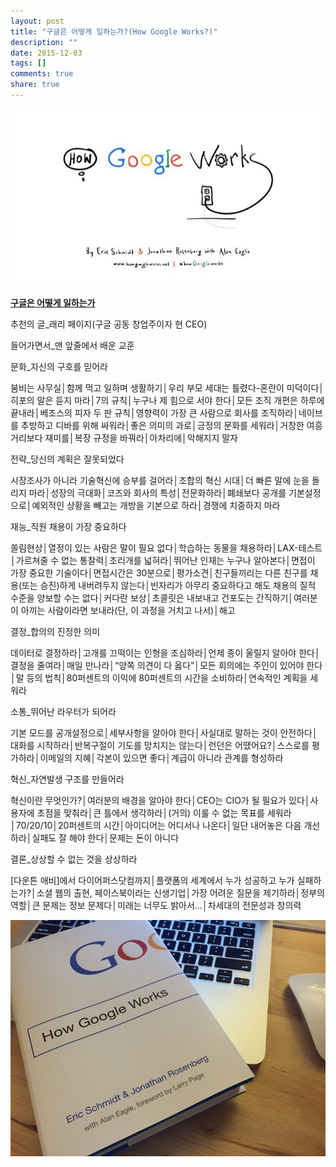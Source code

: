 ```yaml
---
layout: post
title: "구글은 어떻게 일하는가?(How Google Works?)"
description: ""
date: 2015-12-03
tags: []
comments: true
share: true
---
```


![](/assets/images/posts/391/235ACA3A565F9C760FE528.JPEG)

  

**[구글은 어떻게 일하는가](http://www.yes24.com/24/goods/16663314?pcode=025)**

  

추천의 글_래리 페이지(구글 공동 창업주이자 현 CEO)

들어가면서_맨 앞줄에서 배운 교훈

  

문화_자신의 구호를 믿어라

붐비는 사무실│함께 먹고 일하며 생활하기│우리 부모 세대는 틀렸다-혼란이 미덕이다│히포의 말은 듣지 마라│7의 규칙│누구나 제 힘으로 서야
한다│모든 조직 개편은 하루에 끝내라│베조스의 피자 두 판 규칙│영향력이 가장 큰 사람으로 회사를 조직하라│네이브를 추방하고 디바를 위해
싸워라│좋은 의미의 과로│긍정의 문화를 세워라│거창한 여흥거리보다 재미를│복장 규정을 바꿔라│아차리에│악해지지 말자

  

전략_당신의 계획은 잘못되었다

시장조사가 아니라 기술혁신에 승부를 걸어라│조합의 혁신 시대│더 빠른 말에 눈을 돌리지 마라│성장의 극대화│코즈와 회사의
특성│전문화하라│폐쇄보다 공개를 기본설정으로│예외적인 상황을 빼고는 개방을 기본으로 하라│경쟁에 치중하지 마라

  

재능_직원 채용이 가장 중요하다

쏠림현상│열정이 있는 사람은 말이 필요 없다│학습하는 동물을 채용하라│LAX-테스트│가르쳐줄 수 없는 통찰력│조리개를 넓혀라│뛰어난 인재는
누구나 알아본다│면접이 가장 중요한 기술이다│면접시간은 30분으로│평가소견│친구들끼리는 다른 친구를 채용(또는 승진)하게 내버려두지
않는다│빈자리가 아무리 중요하다고 해도 채용의 질적 수준을 양보할 수는 없다│커다란 보상│초콜릿은 내보내고 건포도는 간직하기│여러분이 아끼는
사람이라면 보내라(단, 이 과정을 거치고 나서)│해고

결정_합의의 진정한 의미

데이터로 결정하라│고개를 끄떡이는 인형을 조심하라│언제 종이 울릴지 알아야 한다│결정을 줄여라│매일 만나라│“양쪽 의견이 다 옳다”│모든
회의에는 주인이 있어야 한다│말 등의 법칙│80퍼센트의 이익에 80퍼센트의 시간을 소비하라│연속적인 계획을 세워라

  

소통_뛰어난 라우터가 되어라

기본 모드를 공개설정으로│세부사항을 알아야 한다│사실대로 말하는 것이 안전하다│대화를 시작하라│반복구절이 기도를 망치지는 않는다│런던은
어땠어요?│스스로를 평가하라│이메일의 지혜│각본이 있으면 좋다│계급이 아니라 관계를 형성하라

  

혁신_자연발생 구조를 만들어라

혁신이란 무엇인가?│여러분의 배경을 알아야 한다│CEO는 CIO가 될 필요가 있다│사용자에 초점을 맞춰라│큰 틀에서 생각하라│(거의) 이룰
수 없는 목표를 세워라│70/20/10│20퍼센트의 시간│아이디어는 어디서나 나온다│일단 내어놓은 다음 개선하라│실패도 잘 해야 한다│문제는
돈이 아니다

  

결론_상상할 수 없는 것을 상상하라

[다운튼 애비]에서 다이어퍼스닷컴까지│플랫폼의 세계에서 누가 성공하고 누가 실패하는가?│소셜 웹의 출현, 페이스북이라는 신생기업│가장 어려운
질문을 제기하라│정부의 역할│큰 문제는 정보 문제다│미래는 너무도 밝아서…│차세대의 전문성과 창의력

  

  

  

![](/assets/images/posts/391/240C3739565F9CC516D3A8.JPEG)

  

  

  

  

